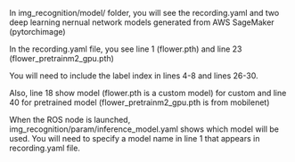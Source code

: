 In img_recognition/model/ folder, you will see the recording.yaml and two deep learning nernual network models generated from AWS SageMaker (pytorchimage)

In the recording.yaml file, you see line 1 (flower.pth) and line 23 (flower_pretrainm2_gpu.pth)

You will need to include the label index in lines 4-8 and lines 26-30.

Also, line 18 show model (flower.pth is a custom model) for custom and line 40 for pretrained model (flower_pretrainm2_gpu.pth is from mobilenet)

When the ROS node is launched, img_recognition/param/inference_model.yaml shows which model will be used. You will need to specify a model name in line 1 that appears in recording.yaml file.
